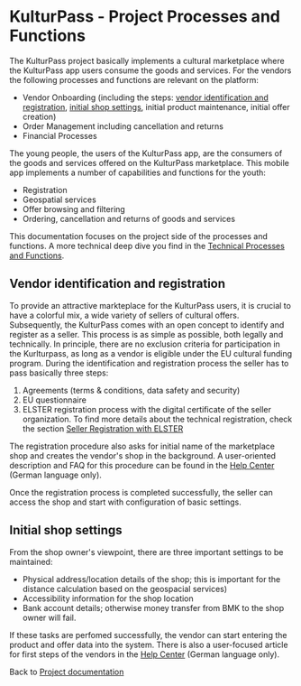 # KulturPass - Project Processes and Functions

The KulturPass project basically implements a cultural marketplace where the KulturPass app users consume the goods and services.
For the vendors the following processes and functions are relevant on the platform:

- Vendor Onboarding (including the steps: [vendor identification and registration](https://github.com/kulturpass-de/kulturpass-documentation/edit/feature/documentation-update/project-documentation/project-processes-and-functions.md#vendor-identification-and-registration), [initial shop settings](https://github.com/kulturpass-de/kulturpass-documentation/edit/feature/documentation-update/project-documentation/project-processes-and-functions.md#initial-shop-settings), initial product maintenance, initial offer creation)
- Order Management including cancellation and returns
- Financial Processes

The young people, the users of the KulturPass app, are the consumers of the goods and services offered on the KulturPass marketplace. This mobile app implements a number of capabilities and functions for the youth:

- Registration
- Geospatial services
- Offer browsing and filtering
- Ordering, cancellation and returns of goods and services

This documentation focuses on the project side of the processes and functions. A more technical deep dive you find in the [Technical Processes and Functions](../technical-documentation/technical-processes-and-functions.md).

## Vendor identification and registration

To provide an attractive markteplace for the KulturPass users, it is crucial to have a colorful mix, a wide variety of sellers of cultural offers. Subsequently, the KulturPass comes with an open concept to identify and register as a seller. This process is as simple as possible, both legally and technically. In principle, there are no exclusion criteria for participation in the Kurlturpass, as long as a vendor is eligible under the EU cultural funding program. During the identification and registration process the seller has to pass basically three steps:
1. Agreements (terms & conditions, data safety and security)
2. EU questionnaire
3. ELSTER registration process with the digital certificate of the seller organization. To find more details about the technical registration, check the section [Seller Registration with ELSTER](https://github.com/kulturpass-de/kulturpass-documentation/blob/main/technical-documentation/seller-registration-with-elster.md) 

The registration procedure also asks for initial name of the marketplace shop and creates the vendor's shop in the background. A user-oriented description and FAQ for this procedure can be found in the [Help Center](https://service.kulturpass.de/help/de-de/6-registrierung-fur-anbietende) (German language only).

Once the registration process is completed successfully, the seller can access the shop and start with configuration of basic settings.

## Initial shop settings

From the shop owner's viewpoint, there are three important settings to be maintained:
- Physical address/location details of the shop; this is important for the distance calculation based on the geospacial services)
- Accessibility information for the shop location
- Bank account details; otherwise money transfer from BMK to the shop owner will fail.

If these tasks are perfomed successfully, the vendor can start entering the product and offer data into the system. There is also a user-focused article for first steps of the vendors in the [Help Center](https://service.kulturpass.de/help/de-de/6-registrierung-fur-anbietende/125-ubersicht-erste-schritte-nach-der-registrierung) (German language only).

Back to [Project documentation](README.md)
